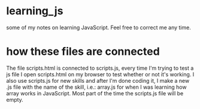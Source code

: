 # learning_js
some of my notes on learning JavaScript. Feel free to correct me any time.

# how these files are connected

The file scripts.html is connected to scripts.js, every time I'm trying to test a js file I open scripts.html on my browser to test whether or not it's working. I also use scripts.js for new skills and after I'm done coding it, I make a new .js file with the name of the skill, i.e.: array.js for when I was learning how array works in JavaScript.
Most part of the time the scripts.js file will be empty.

# 
